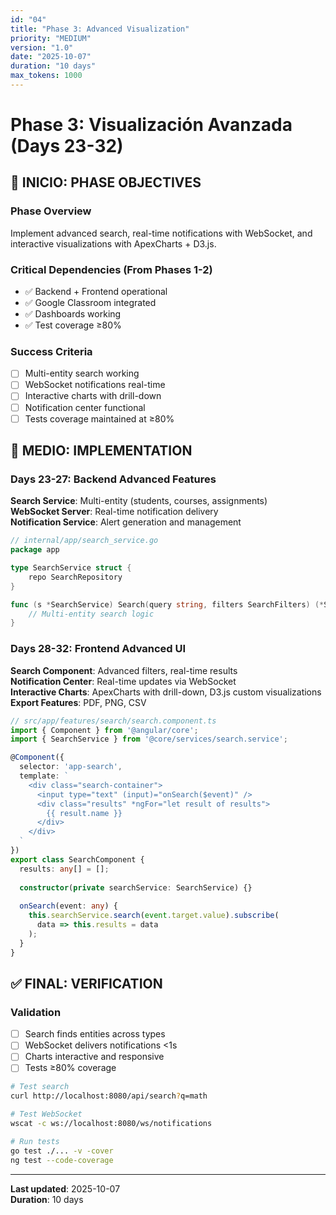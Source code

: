 ```yaml
---
id: "04"
title: "Phase 3: Advanced Visualization"
priority: "MEDIUM"
version: "1.0"
date: "2025-10-07"
duration: "10 days"
max_tokens: 1000
---
```


# Phase 3: Visualización Avanzada (Days 23-32)

## 🎯 INICIO: PHASE OBJECTIVES

### Phase Overview
Implement advanced search, real-time notifications with WebSocket, and interactive visualizations with ApexCharts + D3.js.

### Critical Dependencies (From Phases 1-2)
- ✅ Backend + Frontend operational
- ✅ Google Classroom integrated
- ✅ Dashboards working
- ✅ Test coverage ≥80%

### Success Criteria
- [ ] Multi-entity search working
- [ ] WebSocket notifications real-time
- [ ] Interactive charts with drill-down
- [ ] Notification center functional
- [ ] Tests coverage maintained at ≥80%

## 📅 MEDIO: IMPLEMENTATION

### Days 23-27: Backend Advanced Features
**Search Service**: Multi-entity (students, courses, assignments)  
**WebSocket Server**: Real-time notification delivery  
**Notification Service**: Alert generation and management

```go
// internal/app/search_service.go
package app

type SearchService struct {
    repo SearchRepository
}

func (s *SearchService) Search(query string, filters SearchFilters) (*SearchResults, error) {
    // Multi-entity search logic
}
```

### Days 28-32: Frontend Advanced UI
**Search Component**: Advanced filters, real-time results  
**Notification Center**: Real-time updates via WebSocket  
**Interactive Charts**: ApexCharts with drill-down, D3.js custom visualizations  
**Export Features**: PDF, PNG, CSV

```typescript
// src/app/features/search/search.component.ts
import { Component } from '@angular/core';
import { SearchService } from '@core/services/search.service';

@Component({
  selector: 'app-search',
  template: `
    <div class="search-container">
      <input type="text" (input)="onSearch($event)" />
      <div class="results" *ngFor="let result of results">
        {{ result.name }}
      </div>
    </div>
  `
})
export class SearchComponent {
  results: any[] = [];
  
  constructor(private searchService: SearchService) {}
  
  onSearch(event: any) {
    this.searchService.search(event.target.value).subscribe(
      data => this.results = data
    );
  }
}
```

## ✅ FINAL: VERIFICATION

### Validation
- [ ] Search finds entities across types
- [ ] WebSocket delivers notifications <1s
- [ ] Charts interactive and responsive
- [ ] Tests ≥80% coverage

```bash
# Test search
curl http://localhost:8080/api/search?q=math

# Test WebSocket
wscat -c ws://localhost:8080/ws/notifications

# Run tests
go test ./... -v -cover
ng test --code-coverage
```

---

**Last updated**: 2025-10-07  
**Duration**: 10 days

